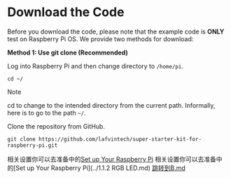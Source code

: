 # Download the Code

Before you download the code, please note that the example code is **ONLY** test on Raspberry Pi OS. We provide two methods for download:

**Method 1: Use git clone (Recommended)**

Log into Raspberry Pi and then change directory to `/home/pi`.

```
cd ~/
```

> [!NOTE]
>
> cd to change to the intended directory from the current path. Informally, here is to go to the path `~/`.

Clone the repository from GitHub.

```
git clone https://github.com/lafvintech/super-starter-kit-for-raspberry-pi.git
```



相关设置你可以去准备中的[Set up Your Raspberry Pi](../appendix/get_ip.md)
相关设置你可以去准备中的[Set up Your Raspberry Pi](../1.1.2 RGB LED.md)
<a href="../appendix/get_ip.md">跳转到B.md</a>

